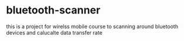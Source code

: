 # bluetooth-scanner
this is a project for wirelss mobile course to scanning around bluetooth devices and calucalte data transfer rate
